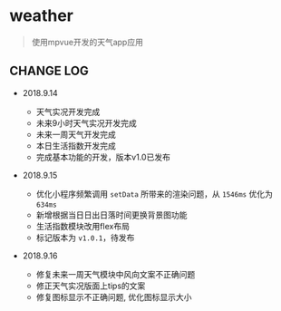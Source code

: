 # weather

> 使用mpvue开发的天气app应用

## CHANGE LOG

* 2018.9.14
    - 天气实况开发完成
    - 未来9小时天气实况开发完成
    - 未来一周天气开发完成
    - 本日生活指数开发完成
    - 完成基本功能的开发，版本v1.0已发布

* 2018.9.15
    - 优化小程序频繁调用 `setData` 所带来的渲染问题，从 `1546ms` 优化为 `634ms`
    - 新增根据当日日出日落时间更换背景图功能
    - 生活指数模块改用flex布局
    - 标记版本为 `v1.0.1`，待发布

* 2018.9.16
    - 修复未来一周天气模块中风向文案不正确问题
    - 修正天气实况版面上tips的文案
    - 修复图标显示不正确问题, 优化图标显示大小